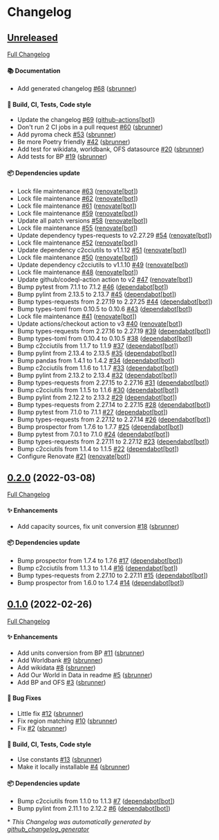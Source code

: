 # Changelog

## [Unreleased](https://github.com/sbrunner/shifter-pandas/tree/HEAD)

[Full Changelog](https://github.com/sbrunner/shifter-pandas/compare/0.2.0...HEAD)

#### :books: Documentation

- Add generated changelog [\#68](https://github.com/sbrunner/shifter-pandas/pull/68) ([sbrunner](https://github.com/sbrunner))

#### :wrench: Build, CI, Tests, Code style

- Update the changelog [\#69](https://github.com/sbrunner/shifter-pandas/pull/69) ([github-actions[bot]](https://github.com/apps/github-actions))
- Don't run 2 CI jobs in a pull request [\#60](https://github.com/sbrunner/shifter-pandas/pull/60) ([sbrunner](https://github.com/sbrunner))
- Add pyroma check [\#53](https://github.com/sbrunner/shifter-pandas/pull/53) ([sbrunner](https://github.com/sbrunner))
- Be more Poetry friendly [\#42](https://github.com/sbrunner/shifter-pandas/pull/42) ([sbrunner](https://github.com/sbrunner))
- Add test for wikidata, worldbank, OFS datasource [\#20](https://github.com/sbrunner/shifter-pandas/pull/20) ([sbrunner](https://github.com/sbrunner))
- Add tests for BP [\#19](https://github.com/sbrunner/shifter-pandas/pull/19) ([sbrunner](https://github.com/sbrunner))

#### :package: Dependencies update

- Lock file maintenance [\#63](https://github.com/sbrunner/shifter-pandas/pull/63) ([renovate[bot]](https://github.com/apps/renovate))
- Lock file maintenance [\#62](https://github.com/sbrunner/shifter-pandas/pull/62) ([renovate[bot]](https://github.com/apps/renovate))
- Lock file maintenance [\#61](https://github.com/sbrunner/shifter-pandas/pull/61) ([renovate[bot]](https://github.com/apps/renovate))
- Lock file maintenance [\#59](https://github.com/sbrunner/shifter-pandas/pull/59) ([renovate[bot]](https://github.com/apps/renovate))
- Update all patch versions [\#58](https://github.com/sbrunner/shifter-pandas/pull/58) ([renovate[bot]](https://github.com/apps/renovate))
- Lock file maintenance [\#55](https://github.com/sbrunner/shifter-pandas/pull/55) ([renovate[bot]](https://github.com/apps/renovate))
- Update dependency types-requests to v2.27.29 [\#54](https://github.com/sbrunner/shifter-pandas/pull/54) ([renovate[bot]](https://github.com/apps/renovate))
- Lock file maintenance [\#52](https://github.com/sbrunner/shifter-pandas/pull/52) ([renovate[bot]](https://github.com/apps/renovate))
- Update dependency c2cciutils to v1.1.12 [\#51](https://github.com/sbrunner/shifter-pandas/pull/51) ([renovate[bot]](https://github.com/apps/renovate))
- Lock file maintenance [\#50](https://github.com/sbrunner/shifter-pandas/pull/50) ([renovate[bot]](https://github.com/apps/renovate))
- Update dependency c2cciutils to v1.1.10 [\#49](https://github.com/sbrunner/shifter-pandas/pull/49) ([renovate[bot]](https://github.com/apps/renovate))
- Lock file maintenance [\#48](https://github.com/sbrunner/shifter-pandas/pull/48) ([renovate[bot]](https://github.com/apps/renovate))
- Update github/codeql-action action to v2 [\#47](https://github.com/sbrunner/shifter-pandas/pull/47) ([renovate[bot]](https://github.com/apps/renovate))
- Bump pytest from 7.1.1 to 7.1.2 [\#46](https://github.com/sbrunner/shifter-pandas/pull/46) ([dependabot[bot]](https://github.com/apps/dependabot))
- Bump pylint from 2.13.5 to 2.13.7 [\#45](https://github.com/sbrunner/shifter-pandas/pull/45) ([dependabot[bot]](https://github.com/apps/dependabot))
- Bump types-requests from 2.27.19 to 2.27.25 [\#44](https://github.com/sbrunner/shifter-pandas/pull/44) ([dependabot[bot]](https://github.com/apps/dependabot))
- Bump types-toml from 0.10.5 to 0.10.6 [\#43](https://github.com/sbrunner/shifter-pandas/pull/43) ([dependabot[bot]](https://github.com/apps/dependabot))
- Lock file maintenance [\#41](https://github.com/sbrunner/shifter-pandas/pull/41) ([renovate[bot]](https://github.com/apps/renovate))
- Update actions/checkout action to v3 [\#40](https://github.com/sbrunner/shifter-pandas/pull/40) ([renovate[bot]](https://github.com/apps/renovate))
- Bump types-requests from 2.27.16 to 2.27.19 [\#39](https://github.com/sbrunner/shifter-pandas/pull/39) ([dependabot[bot]](https://github.com/apps/dependabot))
- Bump types-toml from 0.10.4 to 0.10.5 [\#38](https://github.com/sbrunner/shifter-pandas/pull/38) ([dependabot[bot]](https://github.com/apps/dependabot))
- Bump c2cciutils from 1.1.7 to 1.1.9 [\#37](https://github.com/sbrunner/shifter-pandas/pull/37) ([dependabot[bot]](https://github.com/apps/dependabot))
- Bump pylint from 2.13.4 to 2.13.5 [\#35](https://github.com/sbrunner/shifter-pandas/pull/35) ([dependabot[bot]](https://github.com/apps/dependabot))
- Bump pandas from 1.4.1 to 1.4.2 [\#34](https://github.com/sbrunner/shifter-pandas/pull/34) ([dependabot[bot]](https://github.com/apps/dependabot))
- Bump c2cciutils from 1.1.6 to 1.1.7 [\#33](https://github.com/sbrunner/shifter-pandas/pull/33) ([dependabot[bot]](https://github.com/apps/dependabot))
- Bump pylint from 2.13.2 to 2.13.4 [\#32](https://github.com/sbrunner/shifter-pandas/pull/32) ([dependabot[bot]](https://github.com/apps/dependabot))
- Bump types-requests from 2.27.15 to 2.27.16 [\#31](https://github.com/sbrunner/shifter-pandas/pull/31) ([dependabot[bot]](https://github.com/apps/dependabot))
- Bump c2cciutils from 1.1.5 to 1.1.6 [\#30](https://github.com/sbrunner/shifter-pandas/pull/30) ([dependabot[bot]](https://github.com/apps/dependabot))
- Bump pylint from 2.12.2 to 2.13.2 [\#29](https://github.com/sbrunner/shifter-pandas/pull/29) ([dependabot[bot]](https://github.com/apps/dependabot))
- Bump types-requests from 2.27.14 to 2.27.15 [\#28](https://github.com/sbrunner/shifter-pandas/pull/28) ([dependabot[bot]](https://github.com/apps/dependabot))
- Bump pytest from 7.1.0 to 7.1.1 [\#27](https://github.com/sbrunner/shifter-pandas/pull/27) ([dependabot[bot]](https://github.com/apps/dependabot))
- Bump types-requests from 2.27.12 to 2.27.14 [\#26](https://github.com/sbrunner/shifter-pandas/pull/26) ([dependabot[bot]](https://github.com/apps/dependabot))
- Bump prospector from 1.7.6 to 1.7.7 [\#25](https://github.com/sbrunner/shifter-pandas/pull/25) ([dependabot[bot]](https://github.com/apps/dependabot))
- Bump pytest from 7.0.1 to 7.1.0 [\#24](https://github.com/sbrunner/shifter-pandas/pull/24) ([dependabot[bot]](https://github.com/apps/dependabot))
- Bump types-requests from 2.27.11 to 2.27.12 [\#23](https://github.com/sbrunner/shifter-pandas/pull/23) ([dependabot[bot]](https://github.com/apps/dependabot))
- Bump c2cciutils from 1.1.4 to 1.1.5 [\#22](https://github.com/sbrunner/shifter-pandas/pull/22) ([dependabot[bot]](https://github.com/apps/dependabot))
- Configure Renovate [\#21](https://github.com/sbrunner/shifter-pandas/pull/21) ([renovate[bot]](https://github.com/apps/renovate))

## [0.2.0](https://github.com/sbrunner/shifter-pandas/tree/0.2.0) (2022-03-08)

[Full Changelog](https://github.com/sbrunner/shifter-pandas/compare/0.1.0...0.2.0)

#### :sparkles: Enhancements

- Add capacity sources, fix unit conversion [\#18](https://github.com/sbrunner/shifter-pandas/pull/18) ([sbrunner](https://github.com/sbrunner))

#### :package: Dependencies update

- Bump prospector from 1.7.4 to 1.7.6 [\#17](https://github.com/sbrunner/shifter-pandas/pull/17) ([dependabot[bot]](https://github.com/apps/dependabot))
- Bump c2cciutils from 1.1.3 to 1.1.4 [\#16](https://github.com/sbrunner/shifter-pandas/pull/16) ([dependabot[bot]](https://github.com/apps/dependabot))
- Bump types-requests from 2.27.10 to 2.27.11 [\#15](https://github.com/sbrunner/shifter-pandas/pull/15) ([dependabot[bot]](https://github.com/apps/dependabot))
- Bump prospector from 1.6.0 to 1.7.4 [\#14](https://github.com/sbrunner/shifter-pandas/pull/14) ([dependabot[bot]](https://github.com/apps/dependabot))

## [0.1.0](https://github.com/sbrunner/shifter-pandas/tree/0.1.0) (2022-02-26)

[Full Changelog](https://github.com/sbrunner/shifter-pandas/compare/894a900206d1b42ed2d850b112ab8f3360703eda...0.1.0)

#### :sparkles: Enhancements

- Add units conversion from BP [\#11](https://github.com/sbrunner/shifter-pandas/pull/11) ([sbrunner](https://github.com/sbrunner))
- Add Worldbank [\#9](https://github.com/sbrunner/shifter-pandas/pull/9) ([sbrunner](https://github.com/sbrunner))
- Add wikidata [\#8](https://github.com/sbrunner/shifter-pandas/pull/8) ([sbrunner](https://github.com/sbrunner))
- Add Our World in Data in readme [\#5](https://github.com/sbrunner/shifter-pandas/pull/5) ([sbrunner](https://github.com/sbrunner))
- Add BP and OFS [\#3](https://github.com/sbrunner/shifter-pandas/pull/3) ([sbrunner](https://github.com/sbrunner))

#### :bug: Bug Fixes

- Little fix [\#12](https://github.com/sbrunner/shifter-pandas/pull/12) ([sbrunner](https://github.com/sbrunner))
- Fix region matching [\#10](https://github.com/sbrunner/shifter-pandas/pull/10) ([sbrunner](https://github.com/sbrunner))
- Fix [\#2](https://github.com/sbrunner/shifter-pandas/pull/2) ([sbrunner](https://github.com/sbrunner))

#### :wrench: Build, CI, Tests, Code style

- Use constants [\#13](https://github.com/sbrunner/shifter-pandas/pull/13) ([sbrunner](https://github.com/sbrunner))
- Make it locally installable [\#4](https://github.com/sbrunner/shifter-pandas/pull/4) ([sbrunner](https://github.com/sbrunner))

#### :package: Dependencies update

- Bump c2cciutils from 1.1.0 to 1.1.3 [\#7](https://github.com/sbrunner/shifter-pandas/pull/7) ([dependabot[bot]](https://github.com/apps/dependabot))
- Bump pylint from 2.11.1 to 2.12.2 [\#6](https://github.com/sbrunner/shifter-pandas/pull/6) ([dependabot[bot]](https://github.com/apps/dependabot))

\* _This Changelog was automatically generated by [github_changelog_generator](https://github.com/github-changelog-generator/github-changelog-generator)_
